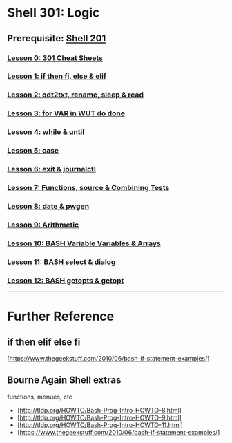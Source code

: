 # Shell 301: Logic

## Prerequisite: [Shell 201](https://github.com/inkVerb/VIP/tree/master/201-shell)

### [Lesson 0: 301 Cheat Sheets](https://github.com/inkVerb/vip/blob/master/301-shell/Lesson-00.md)

### [Lesson 1: if then fi, else & elif](https://github.com/inkVerb/vip/blob/master/301-shell/Lesson-01.md)

### [Lesson 2: odt2txt, rename, sleep & read](https://github.com/inkVerb/vip/blob/master/301-shell/Lesson-02.md)

### [Lesson 3: for VAR in WUT do done](https://github.com/inkVerb/vip/blob/master/301-shell/Lesson-03.md)

### [Lesson 4: while & until](https://github.com/inkVerb/vip/blob/master/301-shell/Lesson-04.md)

### [Lesson 5: case](https://github.com/inkVerb/vip/blob/master/301-shell/Lesson-05.md)

### [Lesson 6: exit & journalctl](https://github.com/inkVerb/vip/blob/master/301-shell/Lesson-06.md)

### [Lesson 7: Functions, source & Combining Tests](https://github.com/inkVerb/vip/blob/master/301-shell/Lesson-07.md)

### [Lesson 8: date & pwgen](https://github.com/inkVerb/vip/blob/master/301-shell/Lesson-08.md)

### [Lesson 9: Arithmetic](https://github.com/inkVerb/vip/blob/master/301-shell/Lesson-09.md)

### [Lesson 10: BASH Variable Variables & Arrays](https://github.com/inkVerb/vip/blob/master/301-shell/Lesson-10.md)

### [Lesson 11: BASH select & dialog](https://github.com/inkVerb/vip/blob/master/301-shell/Lesson-11.md)

### [Lesson 12: BASH getopts & getopt](https://github.com/inkVerb/vip/blob/master/301-shell/Lesson-12.md)

___

# Further Reference

## if then elif else fi
[https://www.thegeekstuff.com/2010/06/bash-if-statement-examples/]

## Bourne Again Shell extras
functions, menues, etc
- [http://tldp.org/HOWTO/Bash-Prog-Intro-HOWTO-8.html]
- [http://tldp.org/HOWTO/Bash-Prog-Intro-HOWTO-9.html]
- [http://tldp.org/HOWTO/Bash-Prog-Intro-HOWTO-11.html]
- [https://www.thegeekstuff.com/2010/06/bash-if-statement-examples/]
